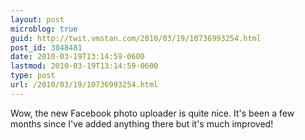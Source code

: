 ```yaml
---
layout: post
microblog: true
guid: http://twit.vmstan.com/2010/03/19/10736993254.html
post_id: 3048481
date: 2010-03-19T13:14:59-0600
lastmod: 2010-03-19T13:14:59-0600
type: post
url: /2010/03/19/10736993254.html
---
```

Wow, the new Facebook photo uploader is quite nice. It's been a few months since I've added anything there but it's much improved!
